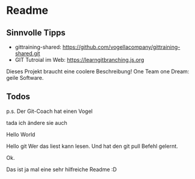 # Readme

## Sinnvolle Tipps

* gittraining-shared: https://github.com/vogellacompany/gittraining-shared.git
* GIT Tutroial im Web:  https://learngitbranching.js.org 

Dieses Projekt braucht eine coolere Beschreibung!
One Team one Dream: geile Software.

## Todos 

p.s. Der Git-Coach hat einen Vogel



tada ich ändere sie auch 


Hello World

Hello git
Wer das liest kann lesen. Und hat den git pull Befehl gelernt.


Ok.

Das ist ja mal eine sehr hilfreiche Readme :D
